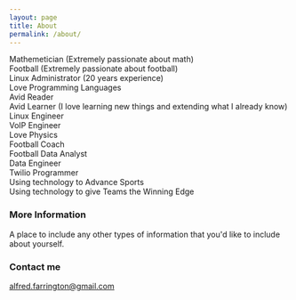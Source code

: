 ```yaml
---
layout: page
title: About
permalink: /about/
---
```


Mathemetician (Extremely passionate about math)<br>
Football (Extremely passionate about football)<br>
Linux Administrator (20 years experience)<br>
Love Programming Languages<br>
Avid Reader<br>
Avid Learner (I love learning new things and extending what I already know)<br>
Linux Engineer<br>
VoIP Engineer<br>
Love Physics<br>
Football Coach<br>
Football Data Analyst<br>
Data Engineer<br>
Twilio Programmer<br>
Using technology to Advance Sports<br>
Using technology to give Teams the Winning Edge<br>


### More Information

A place to include any other types of information that you'd like to include about yourself.

### Contact me

[alfred.farrington@gmail.com](mailto:alfred.farrington@gmail.com)
